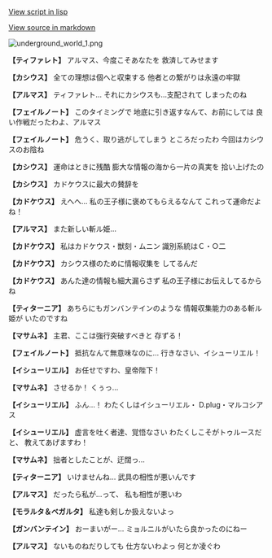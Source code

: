 [View script in lisp](../scripts/101303041.txt)

[View source in markdown](101303041.md)

![underground_world_1.png](../images/backgrounds/underground_world_1.png)

**【ティファレト】**
アルマス、今度こそあなたを
救済してみせます

**【カシウス】**
全ての理想は個へと収束する
他者との繋がりは永遠の牢獄

**【アルマス】**
ティファレト…
それにカシウスも…支配されて
しまったのね

**【フェイルノート】**
このタイミングで
地底に引き返すなんて、お前にしては
良い作戦だったわよ、アルマス

**【フェイルノート】**
危うく、取り逃がしてしまう
ところだったわ
今回はカシウスのお陰ね

**【カシウス】**
運命はときに残酷
膨大な情報の海から一片の真実を
拾い上げたの

**【カシウス】**
カドケウスに最大の賛辞を

**【カドケウス】**
えへへ…
私の王子様に褒めてもらえるなんて
これって運命だよね！

**【アルマス】**
また新しい斬ル姫…

**【カドケウス】**
私はカドケウス・獣刻・ムニン
識別系統はＣ・○二

**【カドケウス】**
カシウス様のために情報収集を
してるんだ

**【カドケウス】**
あんた達の情報も細大漏らさず
私の王子様にお伝えしてるからね

**【ティターニア】**
あちらにもガンバンテインのような
情報収集能力のある斬ル姫が
いたのですね

**【マサムネ】**
主君、ここは強行突破すべきと
存ずる！

**【フェイルノート】**
抵抗なんて無意味なのに…
行きなさい、イシューリエル！

**【イシューリエル】**
お任せですわ、皇帝陛下！

**【マサムネ】**
させるか！
くぅっ…

**【イシューリエル】**
ふん…！
わたくしはイシューリエル・
D.plug・マルコシアス

**【イシューリエル】**
虚言を吐く者達、覚悟なさい
わたくしこそがトゥルースだと、
教えてあげますわ！

**【マサムネ】**
拙者としたことが、迂闊っ…

**【ティターニア】**
いけませんね…
武具の相性が悪いんです

**【アルマス】**
だったら私が…って、
私も相性が悪いわ

**【モラルタ＆ベガルタ】**
私達も剣しか扱えないよっ

**【ガンバンテイン】**
おーまいがー…
ミョルニルがいたら良かったのにねー

**【アルマス】**
ないものねだりしても
仕方ないわよっ
何とか凌ぐわ